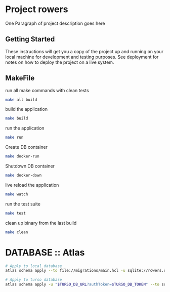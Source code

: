 # Project rowers

One Paragraph of project description goes here

## Getting Started

These instructions will get you a copy of the project up and running on your local machine for development and testing purposes. See deployment for notes on how to deploy the project on a live system.

## MakeFile

run all make commands with clean tests

```bash
make all build
```

build the application

```bash
make build
```

run the application

```bash
make run
```

Create DB container

```bash
make docker-run
```

Shutdown DB container

```bash
make docker-down
```

live reload the application

```bash
make watch
```

run the test suite

```bash
make test
```

clean up binary from the last build

```bash
make clean
```

# DATABASE :: Atlas

```sh
# Apply to local database
atlas schema apply --to file://migrations/main.hcl -u sqlite://rowers.db

# Apply to turso database
atlas schema apply -u "$TURSO_DB_URL?authToken=$TURSO_DB_TOKEN" --to sqlite://rowers.db --exclude '_litestream_seq,_litestream_lock'
```
